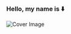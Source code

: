 ### Hello, my name is ⬇️

![Cover Image](https://media.licdn.com/dms/image/D4D16AQE0y8b9xAiBWg/profile-displaybackgroundimage-shrink_350_1400/0/1676920061597?e=1689811200&v=beta&t=Lp00zfQkfCLSKVBdTlm8hwS9it4KEUxGz3GP1EMamDE)
